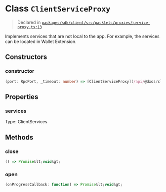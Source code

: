 # Class `ClientServiceProxy`
> Declared in [`packages/sdk/client/src/packlets/proxies/service-proxy.ts:13`](https://github.com/dxos/protocols/blob/main/packages/sdk/client/src/packlets/proxies/service-proxy.ts#L13)


Implements services that are not local to the app.
For example, the services can be located in Wallet Extension.

## Constructors
### constructor
```ts
(port: RpcPort, _timeout: number) => [ClientServiceProxy](/api/@dxos/client/classes/ClientServiceProxy)
```

## Properties
### services 
Type: ClientServices

## Methods
### close
```ts
() => Promise&lt;void&gt;
```
### open
```ts
(onProgressCallback: function) => Promise&lt;void&gt;
```